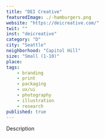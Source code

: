 ```yaml
---
title: "DEI Creative"
featuredImage: ./-hamburgers.png
website: "https://deicreative.com/"
twit: ""
inst: "deicreative"
category: "D"
city: "Seattle"
neighborhood: "Capitol Hill"
size: "Small (1-10)"
place: 
tags:
    - branding
    - print
    - packaging
    - ux/ui
    - photography
    - illustration
    - research
published: true
---
```


Description
